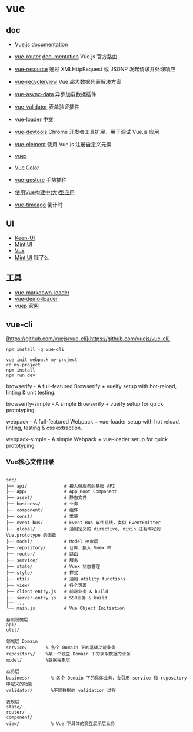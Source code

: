 # vue

## doc

- [Vue.js](https://github.com/vuejs/vue) [documentation](http://cn.vuejs.org/guide/)
- [vue-router](https://github.com/vuejs/vue-router) [documentation](http://vuejs.github.io/vue-router/zh-cn/index.html) Vue.js 官方路由
- [vue-resource](https://github.com/vuejs/vue-resource) 通过 XMLHttpRequest 或 JSONP 发起请求并处理响应
- [vue-recyclerview](https://github.com/hilongjw/vue-recyclerview) Vue 超大数据列表解决方案
- [vue-async-data](https://github.com/vuejs/vue-async-data) 异步加载数据插件
- [vue-validator](https://github.com/vuejs/vue-validator) 表单验证插件
- [vue-loader](http://vuejs.github.io/vue-loader/) [中文](http://hq5544.github.io/vue-webpack/index.html)
- [vue-devtools](https://github.com/vuejs/vue-devtools) Chrome 开发者工具扩展，用于调试 Vue.js 应用
- [vue-element](https://github.com/vuejs/vue-element) 使用 Vue.js 注册自定义元素
- [vuex](http://vuejs.github.io/vuex/zh-cn/index.html)
- [Vue Color](https://github.com/xiaokaike/vue-color)

- [vue-gesture](https://github.com/mlyknown/vue-gesture) 手势插件

- [使用Vue构建中(大)型应用](https://segmentfault.com/a/1190000004706690)

- [vue-timeago](https://github.com/egoist/vue-timeago) 倒计时


## UI

- [Keen-UI](https://github.com/JosephusPaye/keen-ui)
- [Mint UI](https://github.com/ElemeFE/mint-ui)
- [Vux](https://github.com/airyland/vux)
- [Mint UI](http://mint-ui.github.io/#!/zh-cn) 饿了么


## 工具

- [vue-markdown-loader](https://github.com/QingWei-Li/vue-markdown-loader)
- [vue-demo-loader](https://github.com/Jokcy/vue-demo-loader)
- [vuep](https://github.com/QingWei-Li/vuep/) [官网](https://cinwell.com/vuep)


## vue-cli

[https://github.com/vuejs/vue-cli](https://github.com/vuejs/vue-cli)

```shell
npm install -g vue-cli

vue init webpack my-project
cd my-project
npm install
npm run dev
```

browserify - A full-featured Browserify + vueify setup with hot-reload, linting & unit testing.

browserify-simple - A simple Browserify + vueify setup for quick prototyping.

webpack - A full-featured Webpack + vue-loader setup with hot reload, linting, testing & css extraction.

webpack-simple - A simple Webpack + vue-loader setup for quick prototyping.



### Vue核心文件目录

```

src/
├── api/              # 接入微服务的基础 API
├── App/              # App Root Component
├── asset/            # 静态文件
├── business/         # 业务
├── component/        # 组件
├── const/            # 常量
├── event-bus/        # Event Bus 事件总线，类似 EventEmitter
├── global/           # 通用定义的 directive, mixin 还有绑定到 Vue.prototype 的函数
├── model/            # Model 抽象层
├── repository/       # 仓库，接入 Vuex 中
├── router/           # 路由
├── service/          # 服务
├── state/            # Vuex 状态管理
├── style/            # 样式
├── util/             # 通用 utility functions
├── view/             # 各个页面
├── client-entry.js   # 前端业务 & build
├── server-entry.js   # SSR业务 & build
├── ...
└── main.js           # Vue Object Initiation

基础设施层
api/
util/

领域层 Domain
service/       % 各个 Domain 下的基础功能业务
repository/    %某一个独立 Domain 下的获取数据的业务
model/         %数据抽象层

业务层
business/        % 各个 Domain 下的具体业务，会引用 service 和 repository 中定义的功能
validator/       %不同数据的 validation 过程

表现层
state/
router/
component/
view/            % Vue 下具体的交互展示层业务
```
